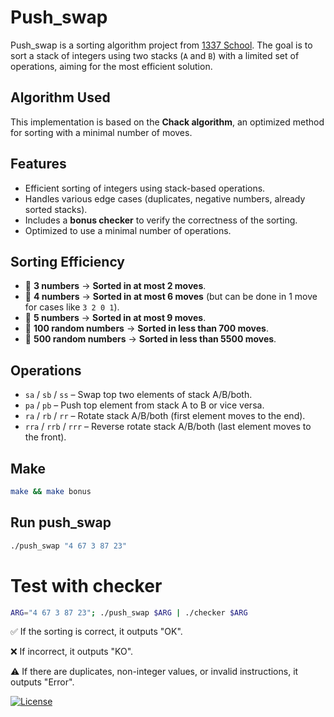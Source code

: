 # Push_swap

Push_swap is a sorting algorithm project from [1337 School](https://1337.ma). The goal is to sort a stack of integers using two stacks (`A` and `B`) with a limited set of operations, aiming for the most efficient solution.

## Algorithm Used

This implementation is based on the **Chack algorithm**, an optimized method for sorting with a minimal number of moves.

## Features

- Efficient sorting of integers using stack-based operations.
- Handles various edge cases (duplicates, negative numbers, already sorted stacks).
- Includes a **bonus checker** to verify the correctness of the sorting.
- Optimized to use a minimal number of operations.

## Sorting Efficiency

- 🔢 **3 numbers** → **Sorted in at most 2 moves**.  
- 🔢 **4 numbers** → **Sorted in at most 6 moves** (but can be done in 1 move for cases like `3 2 0 1`).  
- 🔢 **5 numbers** → **Sorted in at most 9 moves**.  
- 🔢 **100 random numbers** → **Sorted in less than 700 moves**.  
- 🔢 **500 random numbers** → **Sorted in less than 5500 moves**.  

## Operations

- `sa` / `sb` / `ss` – Swap top two elements of stack A/B/both.
- `pa` / `pb` – Push top element from stack A to B or vice versa.
- `ra` / `rb` / `rr` – Rotate stack A/B/both (first element moves to the end).
- `rra` / `rrb` / `rrr` – Reverse rotate stack A/B/both (last element moves to the front).

## Make
```sh
make && make bonus
```
## Run push_swap
```sh
./push_swap "4 67 3 87 23"
```
# Test with checker
```sh
ARG="4 67 3 87 23"; ./push_swap $ARG | ./checker $ARG
```

✅ If the sorting is correct, it outputs "OK".

❌ If incorrect, it outputs "KO".

⚠️ If there are duplicates, non-integer values, or invalid instructions, it outputs "Error".

[![License](https://img.shields.io/badge/License-MIT-blue.svg)](https://github.com/med-el-hamidi/push_swap/blob/main/LICENSE.md)
